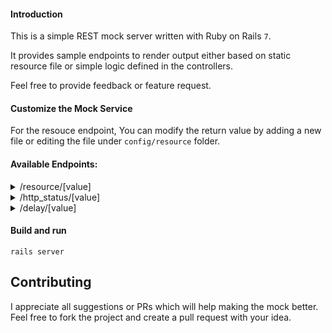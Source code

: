 #### Introduction

This is a simple REST mock server written with Ruby on Rails `7`.

It provides sample endpoints to render output either based on static resource file or simple logic defined in the controllers.

Feel free to provide feedback or feature request.

#### Customize the Mock Service

For the resouce endpoint, You can modify the return value by adding a new file or editing the file under `config/resource` folder.

#### Available Endpoints:

<details>
<summary>/resource/[value]</summary>

This mock service returns static response from the file located in `src/main/resources/data`

_Sample 1_

**curl "http://localhost:3000/resource/100"**

will return 

```console
[
 {"id":"100","name":"jack","age":"30"},
 {"id":"101","name":"jill","age":"32"}
]
```

_Sample 2_

**curl "http://localhost:3000/resource/200"**

will return

```console
[
 {"id":"200","name":"tom","age":"40"},
 {"id":"201","name":"jerry","age":"28"}
]
```

When request with a non existing file, the response will be reading from file `empty`

_Sample 3_

**curl "http://localhost:3000/resource/300"**


will return

```console
[]
```
</details>

<details>
<summary>/http_status/[value]</summary>

_Sample 1_


**curl "http://localhost:3000/http_status/200"**


will return status code 200 and the following response

```console
200 ok
```

_Sample 2_

**curl "http://localhost:3000/http_status/400"**


will return status code 400 and the following response

```console
400 bad request
```

</details>

<details>
<summary>/delay/[value]</summary>

_Sample 1_


**curl "http://localhost:3000/delay/3000"**


will return response with 3000 milliseconds delay

```console
Response with delay of 3000 milliseconds
```
</details>

#### Build and run
```console
rails server
```

## Contributing
I appreciate all suggestions or PRs which will help making the mock better. Feel free to fork the project and create a pull request with your idea.
